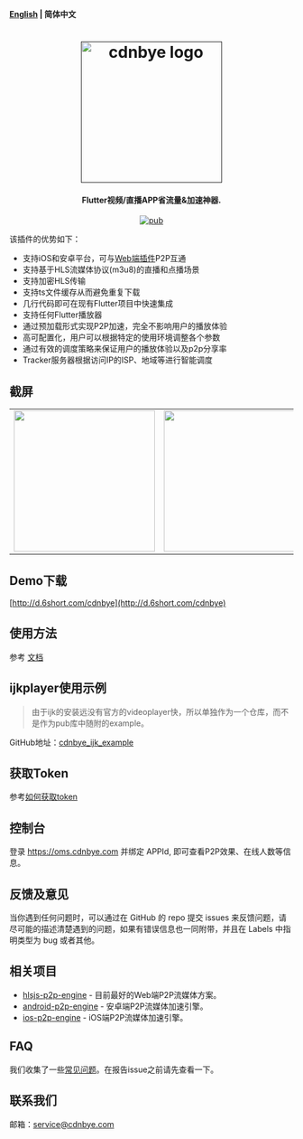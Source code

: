 **[English](README.md) | 简体中文**

<h1 align="center"><a href="" target="_blank" rel="noopener noreferrer"><img width="250" src="https://cdnbye.oss-cn-beijing.aliyuncs.com/pic/cdnbye.png" alt="cdnbye logo"></a></h1>
<h4 align="center">Flutter视频/直播APP省流量&加速神器.</h4>
<p align="center">
<a href="https://pub.dartlang.org/packages/cdnbye"><img src="https://img.shields.io/pub/v/cdnbye.svg" alt="pub"></a>
</p>

该插件的优势如下：
- 支持iOS和安卓平台，可与[Web端插件](https://gitee.com/cdnbye/hlsjs-p2p-engine)P2P互通
- 支持基于HLS流媒体协议(m3u8)的直播和点播场景
- 支持加密HLS传输
- 支持ts文件缓存从而避免重复下载
- 几行代码即可在现有Flutter项目中快速集成
- 支持任何Flutter播放器
- 通过预加载形式实现P2P加速，完全不影响用户的播放体验
- 高可配置化，用户可以根据特定的使用环境调整各个参数
- 通过有效的调度策略来保证用户的播放体验以及p2p分享率
- Tracker服务器根据访问IP的ISP、地域等进行智能调度

## 截屏
<div style="text-align: center"><table><tr>
<td style="text-align: center">
<img src="./figs/list.jpeg" width="250"/>
</td>
  <td style="text-align: center">
<img src="./figs/detail.jpeg" width="250"/>
</td>
</tr></table></div>

## Demo下载
[http://d.6short.com/cdnbye](http://d.6short.com/cdnbye)

## 使用方法
参考 [文档](https://www.cdnbye.com/cn/views/flutter/usage.html)

## ijkplayer使用示例
> 由于ijk的安装远没有官方的videoplayer快，所以单独作为一个仓库，而不是作为pub库中随附的example。

GitHub地址：[cdnbye_ijk_example](https://github.com/mjl0602/cdnbye_ijk_example)  

## 获取Token
参考[如何获取token](https://www.cdnbye.com/views/bindings.html#%E7%BB%91%E5%AE%9A-app-id-%E5%B9%B6%E8%8E%B7%E5%8F%96token)

## 控制台
登录 https://oms.cdnbye.com 并绑定 APPId, 即可查看P2P效果、在线人数等信息。

## 反馈及意见
当你遇到任何问题时，可以通过在 GitHub 的 repo 提交 issues 来反馈问题，请尽可能的描述清楚遇到的问题，如果有错误信息也一同附带，并且在 Labels 中指明类型为 bug 或者其他。

## 相关项目
- [hlsjs-p2p-engine](https://gitee.com/cdnbye/hlsjs-p2p-engine) - 目前最好的Web端P2P流媒体方案。
- [android-p2p-engine](https://gitee.com/cdnbye/android-p2p-engine) - 安卓端P2P流媒体加速引擎。
- [ios-p2p-engine](https://gitee.com/cdnbye/ios-p2p-engine) - iOS端P2P流媒体加速引擎。

## FAQ
我们收集了一些[常见问题](https://www.cdnbye.com/views/FAQ.html)。在报告issue之前请先查看一下。

## 联系我们
邮箱：service@cdnbye.com
